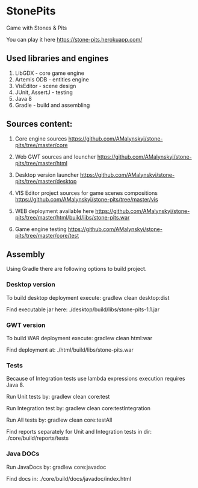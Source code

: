 # StonePits
Game with Stones &amp; Pits

You can play it here https://stone-pits.herokuapp.com/

## Used libraries and engines 

1) LibGDX - core game engine
2) Artemis ODB - entities engine
3) VisEditor - scene design
4) JUnit, AssertJ - testing
5) Java 8 
6) Gradle - build and assembling 

## Sources content:

1) Core engine sources 
https://github.com/AMalynskyi/stone-pits/tree/master/core

2) Web GWT sources and louncher 
https://github.com/AMalynskyi/stone-pits/tree/master/html

3) Desktop version launcher
https://github.com/AMalynskyi/stone-pits/tree/master/desktop

4) VIS Editor project sources for game scenes compositions
https://github.com/AMalynskyi/stone-pits/tree/master/vis

5) WEB deployment available here
https://github.com/AMalynskyi/stone-pits/tree/master/html/build/libs/stone-pits.war

6) Game engine testing
https://github.com/AMalynskyi/stone-pits/tree/master/core/test

## Assembly

Using Gradle there are following options to build project.

### Desktop version

To build desktop deployment execute:
gradlew clean desktop:dist

Find executable jar here:
./desktop/build/libs/stone-pits-1.1.jar

### GWT version

To build WAR deployment execute:
gradlew clean html:war

Find deployment at:
./html/build/libs/stone-pits.war

### Tests

Because of Integration tests use lambda expressions execution requires Java 8.

Run Unit tests by:
gradlew clean core:test

Run Integration test by:
gradlew clean core:testIntegration

Run All tests by:
gradlew clean core:testAll

Find reports separately for Unit and Integration tests in dir:
./core/build/reports/tests

### Java DOCs

Run JavaDocs by:
gradlew core:javadoc

Find docs in:
./core/build/docs/javadoc/index.html

